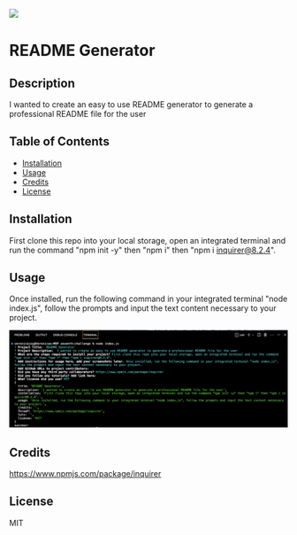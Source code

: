 ![](https://img.shields.io/badge/license-MIT-blue.svg)

# README Generator

## Description

I wanted to create an easy to use README generator to generate a professional README file for the user

## Table of Contents

- [Installation](#installation)
- [Usage](#usage)
- [Credits](#credits)
- [License](#license)

## Installation

First clone this repo into your local storage, open an integrated terminal and run the command "npm init -y" then "npm i" then "npm i inquirer@8.2.4".

## Usage

Once installed, run the following command in your integrated terminal "node index.js", follow the prompts and input the text content necessary to your project.

![Integrated terminal program](./assets/images/HW-seven.png)

## Credits

https://www.npmjs.com/package/inquirer

## License
MIT